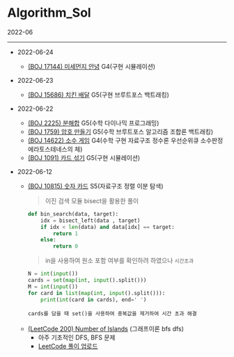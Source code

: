 # Algorithm_Sol

2022-06
___
- 2022-06-24
    - [(BOJ 17144) 미세먼지 안녕](https://github.com/minho511/algorithm_solution/blob/master/baekjoon_python/%5B17144%5D%20%EB%AF%B8%EC%84%B8%EB%A8%BC%EC%A7%80%20%EC%95%88%EB%85%95.py) G4(구현 시뮬레이션)
- 2022-06-23
    - [(BOJ 15686) 치킨 배달](https://github.com/minho511/algorithm_solution/blob/master/baekjoon_python/%5B15686%5D%20%EC%B9%98%ED%82%A8%EB%B0%B0%EB%8B%AC.py) G5(구현 브루트포스 백트래킹)  


- 2022-06-22
    - [(BOJ 2225) 분해합](https://github.com/minho511/algorithm_solution/blob/master/baekjoon_python/%5B2225%5D%20%ED%95%A9%EB%B6%84%ED%95%B4.py) G5(수학 다이나믹 프로그래밍)
    - [(BOJ 1759) 암호 만들기](https://github.com/minho511/algorithm_solution/blob/master/baekjoon_python/%5B1759%5D%20%EC%95%94%ED%98%B8%20%EB%A7%8C%EB%93%A4%EA%B8%B0.py) G5(수학 브루트포스 알고리즘 조합론 백트래킹)
    - [(BOJ 14622) 소수 게임](https://github.com/minho511/algorithm_solution/blob/master/baekjoon_python/%5B14622%5D%20%EC%86%8C%EC%88%98%20%EA%B2%8C%EC%9E%84.py) G4(수학 구현 자료구조 정수론 우선순위큐 소수판정 에라토스테네스의 체)  
    - [(BOJ 1091) 카드 섞기](https://github.com/minho511/algorithm_solution/blob/master/baekjoon_python/%5B1091%5D%EC%B9%B4%EB%93%9C%20%EC%84%9E%EA%B8%B0.py) G5(구현 시뮬레이션)


    
- 2022-06-12
    - [(BOJ 10815) 숫자 카드](https://github.com/minho511/algorithm_solution/blob/master/baekjoon_python/%5B10815%5D%20%EC%88%AB%EC%9E%90%20%EC%B9%B4%EB%93%9C.py) S5(자료구조 정렬 이분 탐색)
        > 이진 검색 모듈 bisect을 활용한 풀이
        ```python
        def bin_search(data, target):
            idx = bisect_left(data , target)
            if idx < len(data) and data[idx] == target:
                return 1
            else:
                return 0
        ```
        > in을 사용하여 원소 포함 여부를 확인하려 하였으나 `시간초과`
        ```python
        N = int(input())
        cards = set(map(int, input().split()))
        M = int(input())
        for card in list(map(int, input().split())):
            print(int(card in cards), end=' ')
        ```
        `cards를 담을 때 set()을 사용하여 중복값을 제거하여 시간 초과 해결`

    </br>

    - [(LeetCode 200) Number of Islands](https://leetcode.com/problems/number-of-islands/) (그래프이론 bfs dfs)
        - 아주 기초적인 DFS, BFS 문제
        - [LeetCode 풀이 업로드](https://github.com/minho511/algorithm_solution/blob/master/leetcode/200_Number%20of%20Islands.ipynb)
